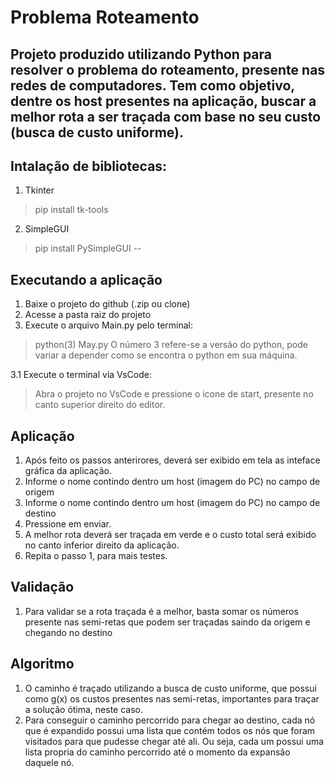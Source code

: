 # Problema Roteamento

Projeto produzido utilizando Python para resolver o problema do roteamento, presente nas redes de computadores. Tem como objetivo, 
dentre os host presentes na aplicação, buscar a melhor rota a ser traçada com base no seu custo (busca de custo uniforme).
--
## Intalação de bibliotecas:
1. Tkinter
>  pip install tk-tools

2. SimpleGUI
>  pip install PySimpleGUI
--
## Executando a aplicação
1. Baixe o projeto do github (.zip ou clone)
2. Acesse a pasta raiz do projeto
3. Execute o arquivo Main.py pelo terminal:
  > python(3) May.py
  > O número 3 refere-se a versão do python, pode variar a depender como se encontra o python em sua máquina.
  
3.1 Execute o terminal via VsCode:

  > Abra o projeto no VsCode e pressione o icone de start, presente no canto superior direito do editor.
 
## Aplicação
1. Após feito os passos anterirores, deverá ser exibido em tela as inteface gráfica da aplicação.
2. Informe o nome contindo dentro um host (imagem do PC) no campo de origem
3. Informe o nome contindo dentro um host (imagem do PC) no campo de destino
4. Pressione em enviar.
5. A melhor rota deverá ser traçada em verde e o custo total será exibido no canto inferior direito da aplicação.
6. Repita o passo 1, para mais testes.

## Validação
1. Para validar se a rota traçada é a melhor, basta somar os números presente nas semi-retas que podem ser traçadas saindo da origem e chegando no destino

## Algoritmo
1. O caminho é traçado utilizando a busca de custo uniforme, que possui como g(x) os custos presentes nas semi-retas, importantes para traçar a solução ótima, neste caso.
2. Para conseguir o caminho percorrido para chegar ao destino, cada nó que é expandido possui uma lista que contém todos os nós que foram visitados para que pudesse chegar até ali.
Ou seja, cada um possui uma lista propria do caminho percorrido até o momento da expansão daquele nó.
